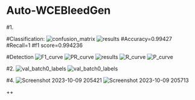 # Auto-WCEBleedGen

#1.

#Classification:
![confusion_matrix](https://github.com/PhilipWinston/Auto-WCEBleedGen/assets/145428055/969c45a2-9f62-4fb2-ac7c-bb02d36bc9cc)
![results](https://github.com/PhilipWinston/Auto-WCEBleedGen/assets/145428055/de90ea34-8e0e-48db-bf00-f788459405e4)
#Accuracy=0.99427
#Recall=1
#f1 score=0.994236

#Detection 
![F1_curve](https://github.com/PhilipWinston/Auto-WCEBleedGen/assets/145428055/c6f7b4ef-66cb-43f2-99a0-bbe53a327ccb)
![PR_curve](https://github.com/PhilipWinston/Auto-WCEBleedGen/assets/145428055/202adf6a-220a-471c-84c7-cc7ff9923322)
![results](https://github.com/PhilipWinston/Auto-WCEBleedGen/assets/145428055/3a2a3be5-5b81-42e4-8936-bba68dfc15f1)
![R_curve](https://github.com/PhilipWinston/Auto-WCEBleedGen/assets/145428055/302dae7e-9e53-4235-90cb-a56eafa14768)
![P_curve](https://github.com/PhilipWinston/Auto-WCEBleedGen/assets/145428055/234bf677-d4df-4fa8-8b1e-821ae65df89c)

#2.
![val_batch0_labels](https://github.com/PhilipWinston/Auto-WCEBleedGen/assets/145428055/2bdb8fa6-6128-46ba-ae0a-b5dd5a0655da)
![val_batch0_labels](https://github.com/PhilipWinston/Auto-WCEBleedGen/assets/145428055/d94204e0-7222-4294-8b09-fc93961e2a5e)

#4.
![Screenshot 2023-10-09 205421](https://github.com/PhilipWinston/Auto-WCEBleedGen/assets/145428055/a656b89b-d6fe-44ea-8ccd-c0398af807cc)
![Screenshot 2023-10-09 205713](https://github.com/PhilipWinston/Auto-WCEBleedGen/assets/145428055/7223074d-256d-45f9-8c71-f119a01c150b)






++

